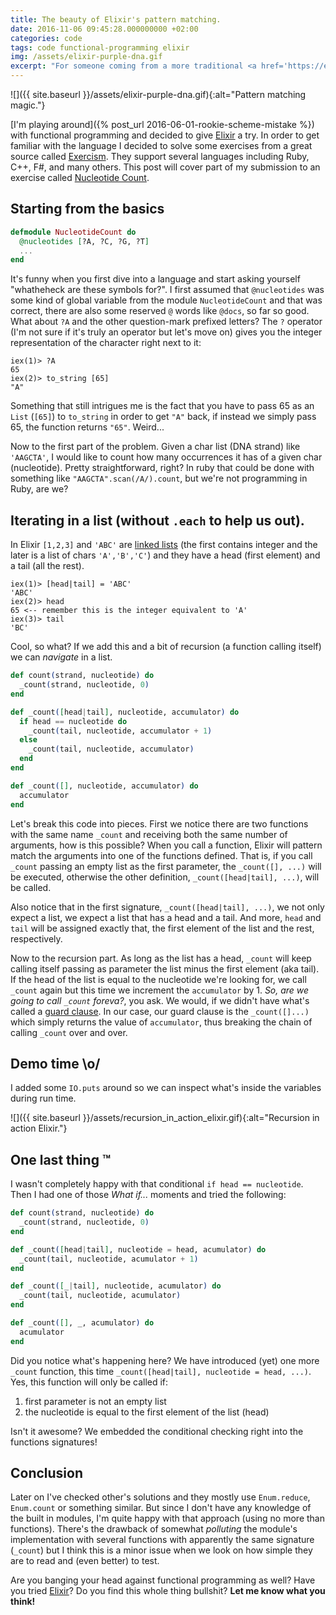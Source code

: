 ```yaml
---
title: The beauty of Elixir's pattern matching.
date: 2016-11-06 09:45:28.000000000 +02:00
categories: code
tags: code functional-programming elixir
img: /assets/elixir-purple-dna.gif
excerpt: "For someone coming from a more traditional <a href='https://en.wikipedia.org/wiki/Object-oriented_programming'>Object Oriented Programming</a> background, <a href='https://en.wikipedia.org/wiki/Functional_programming'>Functional Programming</a> might seem quite exotic. For me it looks really smart."
---
```


![]({{ site.baseurl }}/assets/elixir-purple-dna.gif){:alt="Pattern matching magic."}

[I'm playing around]({% post_url 2016-06-01-rookie-scheme-mistake %}) with functional programming and decided to give [Elixir](http://elixir-lang.org/) a try. In order to get familiar with the language I decided to solve some exercises from a great source called [Exercism](http://exercism.io/languages/elixir/about). They support several languages including Ruby, C++, F#, and many others. This post will cover part of my submission to an exercise called [Nucleotide Count](http://exercism.io/submissions/ad4fca9cc9294fed9cbefcacaa123c71).

## Starting from the basics

```elixir
defmodule NucleotideCount do
  @nucleotides [?A, ?C, ?G, ?T]
  ...
end
```

It's funny when you first dive into a language and start asking yourself "whatheheck are these symbols for?". I first assumed that `@nucleotides` was some kind of global variable from the module `NucleotideCount` and that was correct, there are also some reserved `@` words like `@docs`, so far so good. What about `?A` and the other question-mark prefixed letters? The `?` operator (I'm not sure if it's truly an operator but let's move on) gives you the integer representation of the character right next to it:

    iex(1)> ?A
    65
    iex(2)> to_string [65]
    "A"

Something that still intrigues me is the fact that you have to pass 65 as an `List` (`[65]`) to `to_string` in order to get `"A"` back, if instead we simply pass 65, the function returns `"65"`. Weird...

Now to the first part of the problem. Given a char list (DNA strand) like `'AAGCTA'`, I would like to count how many occurrences it has of a given char (nucleotide). Pretty straightforward, right? In ruby that could be done with something like `"AAGCTA".scan(/A/).count`, but we're not programming in Ruby, are we?

## Iterating in a list (without `.each` to help us out).

In Elixir `[1,2,3]` and `'ABC'` are [linked lists](http://elixir-lang.org/getting-started/basic-types.html#linked-lists) (the first contains integer and the later is a list of chars `'A','B','C'`) and they have a head (first element) and a tail (all the rest).

    iex(1)> [head|tail] = 'ABC'
    'ABC'
    iex(2)> head
    65 <-- remember this is the integer equivalent to 'A'
    iex(3)> tail
    'BC'

Cool, so what? If we add this and a bit of recursion (a function calling itself) we can *navigate* in a list.

```elixir
def count(strand, nucleotide) do
  _count(strand, nucleotide, 0)
end

def _count([head|tail], nucleotide, accumulator) do
  if head == nucleotide do
    _count(tail, nucleotide, accumulator + 1)
  else
    _count(tail, nucleotide, accumulator)
  end
end

def _count([], nucleotide, accumulator) do
  accumulator
end
```

Let's break this code into pieces. First we notice there are two functions with the same name `_count` and receiving both the same number of arguments, how is this possible? When you call a function, Elixir will pattern match the arguments into one of the functions defined. That is, if you call `_count` passing an empty list as the first parameter, the `_count([], ...)` will be executed, otherwise the other definition, `_count([head|tail], ...)`, will be called.

Also notice that in the first signature, `_count([head|tail], ...)`, we not only expect a list, we expect a list that has a head and a tail. And more, `head` and `tail` will be assigned exactly that, the first element of the list and the rest, respectively.

Now to the recursion part. As long as the list has a head, `_count` will keep calling itself passing as parameter the list minus the first element (aka tail). If the head of the list is equal to the nucleotide we're looking for, we call `_count` again but this time we increment the `accumulator` by 1. *So, are we going to call `_count` foreva?*, you ask. We would, if we didn't have what's called a [guard clause](https://en.wikipedia.org/wiki/Guard_(computer_science)). In our case, our guard clause is the `_count([]...)` which simply returns the value of `accumulator`, thus breaking the chain of calling `_count` over and over.

## Demo time \o/

I added some `IO.puts` around so we can inspect what's inside the variables during run time.

![]({{ site.baseurl }}/assets/recursion_in_action_elixir.gif){:alt="Recursion in action Elixir."}

## One last thing ™
I wasn't completely happy with that conditional `if head == nucleotide`. Then I had one of those *What if...* moments and tried the following:

```elixir
def count(strand, nucleotide) do
  _count(strand, nucleotide, 0)
end

def _count([head|tail], nucleotide = head, acumulator) do
  _count(tail, nucleotide, acumulator + 1)
end

def _count([_|tail], nucleotide, acumulator) do
  _count(tail, nucleotide, acumulator)
end

def _count([], _, acumulator) do
  acumulator
end
```

Did you notice what's happening here? We have introduced (yet) one more `_count` function, this time `_count([head|tail], nucleotide = head, ...)`. Yes, this function will only be called if:

1. first parameter is not an empty list
2. the nucleotide is equal to the first element of the list (head)

Isn't it awesome? We embedded the conditional checking right into the functions signatures!

## Conclusion

Later on I've checked other's solutions and they mostly use `Enum.reduce`, `Enum.count` or something similar. But since I don't have any knowledge of the built in modules, I'm quite happy with that approach (using no more than functions). There's the drawback of somewhat *polluting* the module's implementation with several functions with apparently the same signature (`_count`) but I think this is a minor issue when we look on how simple they are to read and (even better) to test.

Are you banging your head against functional programming as well? Have you tried [Elixir](http://elixir-lang.org/)? Do you find this whole thing bullshit? **Let me know what you think!**
